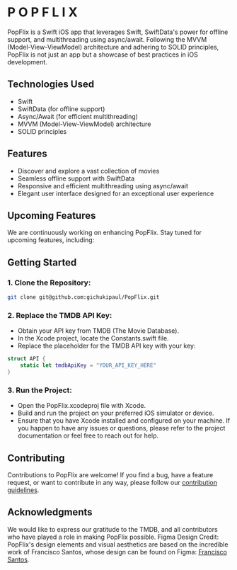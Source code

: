 #  P O P F L I X

PopFlix is a Swift iOS app that leverages Swift, SwiftData's power for offline support, and multithreading using async/await. Following the MVVM (Model-View-ViewModel) architecture and adhering to SOLID principles, PopFlix is not just an app but a showcase of best practices in iOS development.

## Technologies Used
- Swift
- SwiftData (for offline support)
- Async/Await (for efficient multithreading)
- MVVM (Model-View-ViewModel) architecture
- SOLID principles
  
## Features
- Discover and explore a vast collection of movies
- Seamless offline support with SwiftData
- Responsive and efficient multithreading using async/await
- Elegant user interface designed for an exceptional user experience
## Upcoming Features
We are continuously working on enhancing PopFlix. Stay tuned for upcoming features, including:
## Getting Started
### 1. Clone the Repository:
``` bash
git clone git@github.com:gichukipaul/PopFlix.git
```
### 2. Replace the TMDB API Key:
- Obtain your API key from TMDB (The Movie Database).
- In the Xcode project, locate the Constants.swift file.
- Replace the placeholder for the TMDB API key with your key:

```Swift
struct API {
    static let tmdbApiKey = "YOUR_API_KEY_HERE"
}
```

### 3. Run the Project:
- Open the PopFlix.xcodeproj file with Xcode.
- Build and run the project on your preferred iOS simulator or device.
- Ensure that you have Xcode installed and configured on your machine. If you happen to have any issues or questions, please refer to the project documentation or feel free to reach out for help.
## Contributing
Contributions to PopFlix are welcome! If you find a bug, have a feature request, or want to contribute in any way, please follow our [contribution guidelines](CONTRIBUTING.md).
## Acknowledgments
We would like to express our gratitude to the TMDB, and all contributors who have played a role in making PopFlix possible.
Figma Design Credit: PopFlix's design elements and visual aesthetics are based on the incredible work of Francisco Santos, whose design can be found on Figma: [Francisco Santos](https://www.figma.com/community/file/1124835379376527920).

